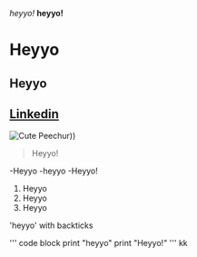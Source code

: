 *heyyo!*
**heyyo!**
# Heyyo
## Heyyo
[Linkedin](https://www.linkedin.com/in/pulkitgoyall/)
---
![Cute Peechur](https://user-images.githubusercontent.com/98442414/192686517-2b1dc391-fd24-4fe5-99db-01facd83283f.png)))

>Heyyo!

-Heyyo
-heyyo
-Heyyo!

1. Heyyo
2. Heyyo
3. Heyyo

'heyyo' with backticks

'''
code block
print "heyyo"
print "Heyyo!"
'''
kk
